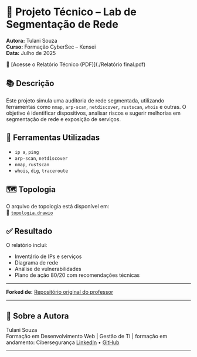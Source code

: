 # 🔐 Projeto Técnico – Lab de Segmentação de Rede

**Autora:** Tulani Souza  
**Curso:** Formação CyberSec – Kensei  
**Data:** Julho de 2025

📄 [Acesse o Relatório Técnico (PDF)](./Relatório final.pdf)

## 📚 Descrição
Este projeto simula uma auditoria de rede segmentada, utilizando ferramentas como `nmap`, `arp-scan`, `netdiscover`, `rustscan`, `whois` e outras. O objetivo é identificar dispositivos, analisar riscos e sugerir melhorias em segmentação de rede e exposição de serviços.

## 🧪 Ferramentas Utilizadas
- `ip a`, `ping`
- `arp-scan`, `netdiscover`
- `nmap`, `rustscan`
- `whois`, `dig`, `traceroute`

## 🗺️ Topologia
O arquivo de topologia está disponível em:  
📌 [`topologia.drawio`](./topologia.drawio)

## ✅ Resultado
O relatório inclui:
- Inventário de IPs e serviços
- Diagrama de rede
- Análise de vulnerabilidades
- Plano de ação 80/20 com recomendações técnicas

---

**Forked de:** [Repositório original do professor](https://github.com/Kensei-CyberSec-Lab)


---

## 💼 Sobre a Autora

Tulani Souza  
Formação em Desenvolvimento Web | Gestão de TI | formação em andamento: Cibersegurança 
[LinkedIn](https://www.linkedin.com/in/tulanisouza/) • [GitHub](https://github.com/TulaniSouza)

---
